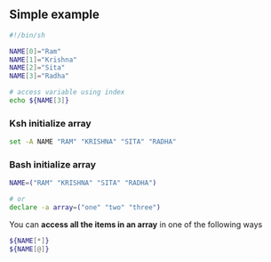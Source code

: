## Simple example

```sh
#!/bin/sh

NAME[0]="Ram"
NAME[1]="Krishna"
NAME[2]="Sita"
NAME[3]="Radha"

# access variable using index
echo ${NAME[3]}
```

### Ksh initialize array

```sh
set -A NAME "RAM" "KRISHNA" "SITA" "RADHA"
```

### Bash initialize array

```sh
NAME=("RAM" "KRISHNA" "SITA" "RADHA")

# or
declare -a array=("one" "two" "three")
```

You can **access all the items in an array** in one of the following ways

```sh
${NAME[*]}
${NAME[@]}
```